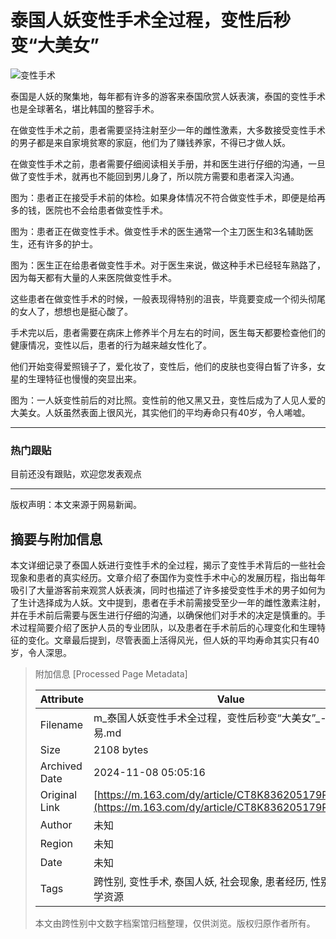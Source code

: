 # 泰国人妖变性手术全过程，变性后秒变“大美女”

![变性手术](https://nimg.ws.126.net/?url=https%3A%2F%2Fstatic.ws.126.net%2Ff2e%2Fwap%2Fcommon%2Fimages%2Fweixinfixed1200low.jpg&thumbnail=750x2147483647&quality=75&type=jpg)

泰国是人妖的聚集地，每年都有许多的游客来泰国欣赏人妖表演，泰国的变性手术也是全球著名，堪比韩国的整容手术。

在做变性手术之前，患者需要坚持注射至少一年的雌性激素，大多数接受变性手术的男子都是来自家境贫寒的家庭，他们为了赚钱养家，不得已才做人妖。

在做变性手术之前，患者需要仔细阅读相关手册，并和医生进行仔细的沟通，一旦做了变性手术，就再也不能回到男儿身了，所以院方需要和患者深入沟通。

图为：患者正在接受手术前的体检。如果身体情况不符合做变性手术，即便是给再多的钱，医院也不会给患者做变性手术。

图为：患者正在做变性手术。做变性手术的医生通常一个主刀医生和3名辅助医生，还有许多的护士。

图为：医生正在给患者做变性手术。对于医生来说，做这种手术已经轻车熟路了，因为每天都有大量的人来医院做变性手术。

这些患者在做变性手术的时候，一般表现得特别的沮丧，毕竟要变成一个彻头彻尾的女人了，想想也是挺心酸了。

手术完以后，患者需要在病床上修养半个月左右的时间，医生每天都要检查他们的健康情况，变性以后，患者的行为越来越女性化了。

他们开始变得爱照镜子了，爱化妆了，变性后，他们的皮肤也变得白皙了许多，女星的生理特征也慢慢的突显出来。

图为：一人妖变性前后的对比照。变性前的他又黑又丑，变性后成为了人见人爱的大美女。人妖虽然表面上很风光，其实他们的平均寿命只有40岁，令人唏嘘。

---

### 热门跟贴

目前还没有跟贴，欢迎您发表观点

---

版权声明：本文来源于网易新闻。

## 摘要与附加信息

<!-- tcd_abstract -->
本文详细记录了泰国人妖进行变性手术的全过程，揭示了变性手术背后的一些社会现象和患者的真实经历。文章介绍了泰国作为变性手术中心的发展历程，指出每年吸引了大量游客前来观赏人妖表演，同时也描述了许多接受变性手术的男子如何为了生计选择成为人妖。文中提到，患者在手术前需接受至少一年的雌性激素注射，并在手术前后需要与医生进行仔细的沟通，以确保他们对手术的决定是慎重的。手术过程简要介绍了医护人员的专业团队，以及患者在手术前后的心理变化和生理特征的变化。文章最后提到，尽管表面上活得风光，但人妖的平均寿命其实只有40岁，令人深思。
<!-- tcd_abstract_end -->

> 附加信息 [Processed Page Metadata]
>
> | Attribute       | Value                                  |
> |-----------------|----------------------------------------|
> | Filename        | m_泰国人妖变性手术全过程，变性后秒变“大美女”_-_网易.md                             |
> | Size            | 2108 bytes                           |
> | Archived Date   | 2024-11-08 05:05:16                             |
> | Original Link   | [https://m.163.com/dy/article/CT8K836205179P83.html](https://m.163.com/dy/article/CT8K836205179P83.html)                       |
> | Author          | 未知                               |
> | Region          | 未知                               |
> | Date            | 未知                                 |
> | Tags            | 跨性别, 变性手术, 泰国人妖, 社会现象, 患者经历, 性别转变, 医学资源                                 |
>
> 本文由跨性别中文数字档案馆归档整理，仅供浏览。版权归原作者所有。
>